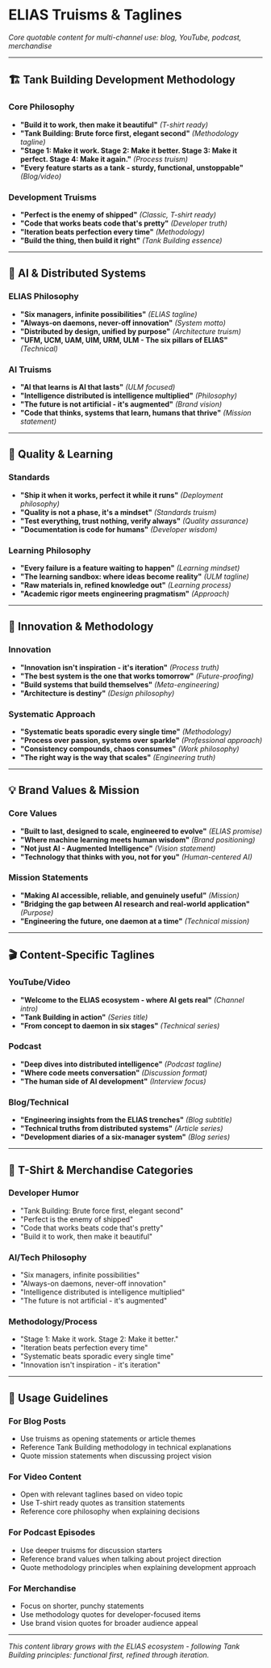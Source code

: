 # ELIAS Truisms & Taglines

*Core quotable content for multi-channel use: blog, YouTube, podcast, merchandise*

---

## 🏗️ Tank Building Development Methodology

### Core Philosophy
- **"Build it to work, then make it beautiful"** *(T-shirt ready)*
- **"Tank Building: Brute force first, elegant second"** *(Methodology tagline)*
- **"Stage 1: Make it work. Stage 2: Make it better. Stage 3: Make it perfect. Stage 4: Make it again."** *(Process truism)*
- **"Every feature starts as a tank - sturdy, functional, unstoppable"** *(Blog/video)*

### Development Truisms  
- **"Perfect is the enemy of shipped"** *(Classic, T-shirt ready)*
- **"Code that works beats code that's pretty"** *(Developer truth)*
- **"Iteration beats perfection every time"** *(Methodology)*
- **"Build the thing, then build it right"** *(Tank Building essence)*

---

## 🤖 AI & Distributed Systems

### ELIAS Philosophy
- **"Six managers, infinite possibilities"** *(ELIAS tagline)*
- **"Always-on daemons, never-off innovation"** *(System motto)*
- **"Distributed by design, unified by purpose"** *(Architecture truism)*
- **"UFM, UCM, UAM, UIM, URM, ULM - The six pillars of ELIAS"** *(Technical)*

### AI Truisms
- **"AI that learns is AI that lasts"** *(ULM focused)*
- **"Intelligence distributed is intelligence multiplied"** *(Philosophy)*
- **"The future is not artificial - it's augmented"** *(Brand vision)*
- **"Code that thinks, systems that learn, humans that thrive"** *(Mission statement)*

---

## 🎯 Quality & Learning

### Standards
- **"Ship it when it works, perfect it while it runs"** *(Deployment philosophy)*
- **"Quality is not a phase, it's a mindset"** *(Standards truism)*
- **"Test everything, trust nothing, verify always"** *(Quality assurance)*
- **"Documentation is code for humans"** *(Developer wisdom)*

### Learning Philosophy
- **"Every failure is a feature waiting to happen"** *(Learning mindset)*
- **"The learning sandbox: where ideas become reality"** *(ULM tagline)*
- **"Raw materials in, refined knowledge out"** *(Learning process)*
- **"Academic rigor meets engineering pragmatism"** *(Approach)*

---

## 🚀 Innovation & Methodology

### Innovation
- **"Innovation isn't inspiration - it's iteration"** *(Process truth)*
- **"The best system is the one that works tomorrow"** *(Future-proofing)*
- **"Build systems that build themselves"** *(Meta-engineering)*
- **"Architecture is destiny"** *(Design philosophy)*

### Systematic Approach
- **"Systematic beats sporadic every single time"** *(Methodology)*
- **"Process over passion, systems over sparkle"** *(Professional approach)*
- **"Consistency compounds, chaos consumes"** *(Work philosophy)*
- **"The right way is the way that scales"** *(Engineering truth)*

---

## 💡 Brand Values & Mission

### Core Values
- **"Built to last, designed to scale, engineered to evolve"** *(ELIAS promise)*
- **"Where machine learning meets human wisdom"** *(Brand positioning)*
- **"Not just AI - Augmented Intelligence"** *(Vision statement)*
- **"Technology that thinks with you, not for you"** *(Human-centered AI)*

### Mission Statements
- **"Making AI accessible, reliable, and genuinely useful"** *(Mission)*
- **"Bridging the gap between AI research and real-world application"** *(Purpose)*
- **"Engineering the future, one daemon at a time"** *(Technical mission)*

---

## 🎬 Content-Specific Taglines

### YouTube/Video
- **"Welcome to the ELIAS ecosystem - where AI gets real"** *(Channel intro)*
- **"Tank Building in action"** *(Series title)*
- **"From concept to daemon in six stages"** *(Technical series)*

### Podcast
- **"Deep dives into distributed intelligence"** *(Podcast tagline)*
- **"Where code meets conversation"** *(Discussion format)*
- **"The human side of AI development"** *(Interview focus)*

### Blog/Technical
- **"Engineering insights from the ELIAS trenches"** *(Blog subtitle)*
- **"Technical truths from distributed systems"** *(Article series)*
- **"Development diaries of a six-manager system"** *(Blog series)*

---

## 🎨 T-Shirt & Merchandise Categories

### Developer Humor
- "Tank Building: Brute force first, elegant second"
- "Perfect is the enemy of shipped"
- "Code that works beats code that's pretty"
- "Build it to work, then make it beautiful"

### AI/Tech Philosophy  
- "Six managers, infinite possibilities"
- "Always-on daemons, never-off innovation"
- "Intelligence distributed is intelligence multiplied"
- "The future is not artificial - it's augmented"

### Methodology/Process
- "Stage 1: Make it work. Stage 2: Make it better."
- "Iteration beats perfection every time"
- "Systematic beats sporadic every single time"
- "Innovation isn't inspiration - it's iteration"

---

## 📝 Usage Guidelines

### For Blog Posts
- Use truisms as opening statements or article themes
- Reference Tank Building methodology in technical explanations
- Quote mission statements when discussing project vision

### For Video Content
- Open with relevant taglines based on video topic
- Use T-shirt ready quotes as transition statements
- Reference core philosophy when explaining decisions

### For Podcast Episodes
- Use deeper truisms for discussion starters
- Reference brand values when talking about project direction
- Quote methodology principles when explaining development approach

### For Merchandise
- Focus on shorter, punchy statements
- Use methodology quotes for developer-focused items
- Use brand vision quotes for broader audience appeal

---

*This content library grows with the ELIAS ecosystem - following Tank Building principles: functional first, refined through iteration.*